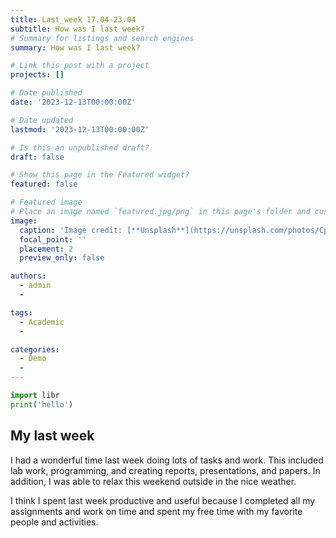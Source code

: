```yaml
---
title: Last_week 17.04-23.04
subtitle: How was I last week?
# Summary for listings and search engines
summary: How was I last week?

# Link this post with a project
projects: []

# Date published
date: '2023-12-13T00:00:00Z'

# Date updated
lastmod: '2023-12-13T00:00:00Z'

# Is this an unpublished draft?
draft: false

# Show this page in the Featured widget?
featured: false

# Featured image
# Place an image named `featured.jpg/png` in this page's folder and customize its options here.
image:
  caption: 'Image credit: [**Unsplash**](https://unsplash.com/photos/CpkOjOcXdUY)'
  focal_point: ''
  placement: 2
  preview_only: false

authors:
  - admin
  - 

tags:
  - Academic
  - 

categories:
  - Demo
  - 
---
```


```python
import libr
print('hello')
```

## My last week

I had a wonderful time last week doing lots of tasks and work. This included lab work, programming, and creating reports, presentations, and papers. In addition, I was able to relax this weekend outside in the nice weather.

I think I spent last week productive and useful because I completed all my assignments and work on time and spent my free time with my favorite people and activities.







